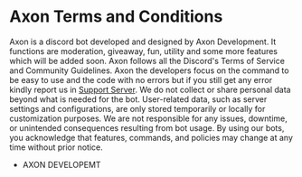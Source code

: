 # Axon Terms and Conditions

Axon is a discord bot developed and designed by Axon Development. It functions are moderation, giveaway, fun, utility and some more features which will be added soon. Axon follows all the Discord's Terms of Service and Community Guidelines. Axon the developers focus on the command to be easy to use and the code with no errors but if you still get any error kindly report us in [Support Server](https://discord.gg/wd8VknBeNc). We do not collect or share personal data beyond what is needed for the bot. User-related data, such as server settings and configurations, are only stored temporarily or locally for customization purposes. We are not responsible for any issues, downtime, or unintended consequences resulting from bot usage. By using our bots, you acknowledge that features, commands, and policies may change at any time without prior notice.

-  AXON DEVELOPEMT
